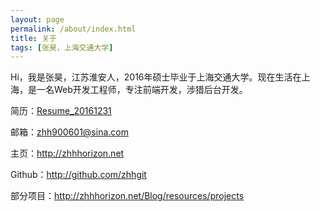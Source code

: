 ```yaml
---
layout: page
permalink: /about/index.html
title: 关于
tags: [张昊，上海交通大学]
---
```


Hi，我是张昊，江苏淮安人，2016年硕士毕业于上海交通大学。现在生活在上海，是一名Web开发工程师，专注前端开发，涉猎后台开发。

简历：[Resume_20161231](http://zhhhorizon.net/Simple-resume/)

邮箱：[zhh900601@sina.com](mailto:zhh900601@sina.com)

主页：<http://zhhhorizon.net>

Github：<http://github.com/zhhgit>

部分项目：<http://zhhhorizon.net/Blog/resources/projects>



